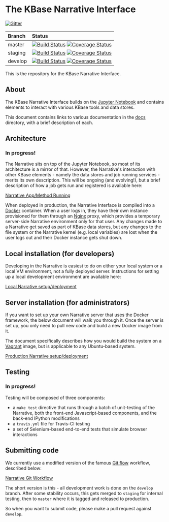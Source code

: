 # The KBase Narrative Interface

[![Gitter](https://badges.gitter.im/Join%20Chat.svg)](https://gitter.im/kbase/narrative?utm_source=badge&utm_medium=badge&utm_campaign=pr-badge&utm_content=badge)

| Branch | Status |
| :--- | :--- |
| master | [![Build Status](https://travis-ci.org/kbase/narrative.svg?branch=master)](https://travis-ci.org/kbase/narrative) [![Coverage Status](https://coveralls.io/repos/kbase/narrative/badge.svg?branch=master)](https://coveralls.io/r/kbase/narrative?branch=master) |
| staging | [![Build Status](https://travis-ci.org/kbase/narrative.svg?branch=staging)](https://travis-ci.org/kbase/narrative) [![Coverage Status](https://coveralls.io/repos/kbase/narrative/badge.svg?branch=staging)](https://coveralls.io/r/kbase/narrative?branch=staging) |
| develop | [![Build Status](https://travis-ci.org/kbase/narrative.svg?branch=develop)](https://travis-ci.org/kbase/narrative) [![Coverage Status](https://coveralls.io/repos/kbase/narrative/badge.svg?branch=develop)](https://coveralls.io/r/kbase/narrative?branch=develop)|

This is the repository for the KBase Narrative Interface.

## About

The KBase Narrative Interface builds on the [Jupyter Notebook](http://jupyter.org) and contains elements to interact with various KBase tools and data stores.

This document contains links to various documentation in the [docs](/docs) directory, with a brief description of each.

## Architecture

### In progress!

The Narrative sits on top of the Jupyter Notebook, so most of its architecture is a mirror of that. However, the Narrative's interaction with other KBase elements - namely the data stores and job running services - merits its own description. This will be ongoing (and evolving!), but a brief description of how a job gets run and registered is available here:

[Narrative App/Method Running](/docs/developer/narrative_app_error_states.md)

When deployed in production, the Narrative Interface is compiled into a [Docker](https://www.docker.com) container. When a user logs in, they have their own instance provisioned for them through an [Nginx](http://nginx.org) proxy, which provides a temporary server-side Narrative environment only for that user. Any changes made to a Narrative get saved as part of KBase data stores, but any changes to the file system or the Narrative kernel (e.g. local variables) are lost when the user logs out and their Docker instance gets shut down.

## Local installation (for developers)

Developing in the Narrative is easiest to do on either your local system or a local VM environment, not a fully deployed server. Instructions for setting up a local development environment are available here:

[Local Narrative setup/deployment](/docs/install/local_install.md)

## Server installation (for administrators)

If you want to set up your own Narrative server that uses the Docker framework, the below document will walk you through it. Once the server is set up, you only need to pull new code and build a new Docker image from it.

The document specifically describes how you would build the system on a [Vagrant](https://www.vagrantup.com) image, but is applicable to any Ubuntu-based system.

[Production Narrative setup/deployment](/docs/install/deployment.md)

## Testing

### In progress!

Testing will be composed of three components:

- a ```make test``` directive that runs through a batch of unit-testing of the Narrative, both the front-end Javascript-based components, and the back-end IPython modifications
- a ```travis.yml``` file for Travis-CI testing
- a set of Selenium-based end-to-end tests that simulate browser interactions

## Submitting code

We currently use a modified version of the famous [Git flow](http://drewfradette.ca/a-simpler-successful-git-branching-model/) workflow, described below:

[Narrative Git Workflow](/docs/git-workflow.md)

The short version is this - all development work is done on the ```develop``` branch. After some stability occurs, this gets merged to ```staging``` for internal testing, then to ```master``` where it is tagged and released to production.

So when you want to submit code, please make a pull request against ```develop```.
